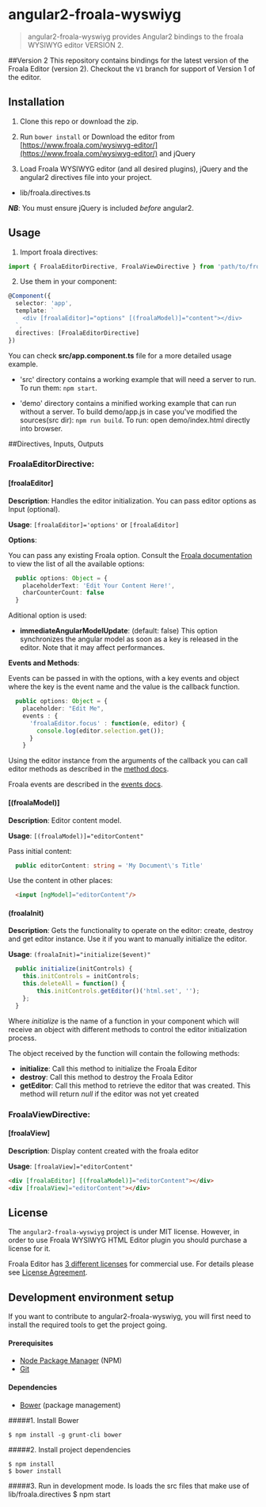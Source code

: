 # angular2-froala-wyswiyg
>angular2-froala-wyswiyg provides Angular2 bindings to the froala WYSIWYG editor VERSION 2.

##Version 2
This repository contains bindings for the latest version of the Froala Editor (version 2). Checkout the `V1` branch for support of Version 1 of the editor.

## Installation

1. Clone this repo or download the zip.

2. Run `bower install` or Download the editor from [https://www.froala.com/wysiwyg-editor/](https://www.froala.com/wysiwyg-editor/) and jQuery

3. Load Froala WYSIWYG editor (and all desired plugins), jQuery and the angular2 directives file into your project.  
  - lib/froala.directives.ts
  
 ***NB***: You must ensure jQuery is included *before* angular2. 

## Usage

1. Import froala directives:
```typescript
import { FroalaEditorDirective, FroalaViewDirective } from 'path/to/froala.directives';
```

2. Use them in your component:
```typescript
@Component({
  selector: 'app',
  template: `
    <div [froalaEditor]="options" [(froalaModel)]="content"></div>
  `,
  directives: [FroalaEditorDirective]
})
```
You can check **src/app.component.ts** file for a more detailed usage example.

* 'src' directory contains a working example that will need a server to run. To run them: `npm start`.

* 'demo' directory contains a minified working example that can run without a server. To build demo/app.js in case you've modified the sources(src dir): `npm run build`. To run: open demo/index.html directly into browser.

##Directives, Inputs, Outputs


### FroalaEditorDirective:

#### [froalaEditor] 
**Description**: Handles the editor initialization. You can pass editor options as Input (optional).

**Usage**: `[froalaEditor]='options'` or `[froalaEditor]`

**Options**:

You can pass any existing Froala option. Consult the [Froala documentation](https://www.froala.com/wysiwyg-editor/docs/options) to view the list of all the available options:
```typescript
  public options: Object = { 
    placeholderText: 'Edit Your Content Here!',
    charCounterCount: false
  }
```

Aditional option is used:
 * **immediateAngularModelUpdate**: (default: false) This option synchronizes the angular model as soon as a key is released in the editor. Note that it may affect performances.

**Events and Methods**: 

Events can be passed in with the options, with a key events and object where the key is the event name and the value is the callback function.
```typescript
  public options: Object = {
    placeholder: "Edit Me",
    events : {
      'froalaEditor.focus' : function(e, editor) {
        console.log(editor.selection.get());
      }
    }
```
Using the editor instance from the arguments of the callback you can call editor methods as described in the [method docs](http://froala.com/wysiwyg-editor/docs/methods).

Froala events are described in the [events docs](https://froala.com/wysiwyg-editor/docs/events).

#### [(froalaModel)] 

**Description**: Editor content model.

**Usage**:  `[(froalaModel)]="editorContent"`

Pass initial content:
```typescript
  public editorContent: string = 'My Document\'s Title'
```

Use the content in other places:
```html
  <input [ngModel]="editorContent"/>
```

#### (froalaInit)

**Description**: Gets the functionality to operate on the editor: create, destroy and get editor instance. Use it if you want to manually initialize the editor.

**Usage**: `(froalaInit)="initialize($event)"`

```typescript
  public initialize(initControls) {
    this.initControls = initControls;
    this.deleteAll = function() {
        this.initControls.getEditor()('html.set', '');
    };
  }
```

Where *initialize* is the name of a function in your component which will receive an object with different methods to control the editor initialization process.

The object received by the function will contain the following methods:

- **initialize**: Call this method to initialize the Froala Editor
- **destroy**: Call this method to destroy the Froala Editor
- **getEditor**: Call this method to retrieve the editor that was created. This method will return *null* if the editor was not yet created


### FroalaViewDirective:

#### [froalaView]

**Description**: Display content created with the froala editor

**Usage**: `[froalaView]="editorContent"`
```html
<div [froalaEditor] [(froalaModel)]="editorContent"></div>
<div [froalaView]="editorContent"></div>
```

## License

The `angular2-froala-wyswiyg` project is under MIT license. However, in order to use Froala WYSIWYG HTML Editor plugin you should purchase a license for it.

Froala Editor has [3 different licenses](http://froala.com/wysiwyg-editor/pricing) for commercial use.
For details please see [License Agreement](http://froala.com/wysiwyg-editor/terms).

## Development environment setup

If you want to contribute to angular2-froala-wyswiyg, you will first need to install the required tools to get the project going.

#### Prerequisites

* [Node Package Manager](https://npmjs.org/) (NPM)
* [Git](http://git-scm.com/)

#### Dependencies

* [Bower](http://bower.io/) (package management)

#####1. Install Bower

    $ npm install -g grunt-cli bower

#####2. Install project dependencies

    $ npm install
    $ bower install

#####3. Run in development mode. Is loads the src files that make use of lib/froala.directives
    $ npm start
